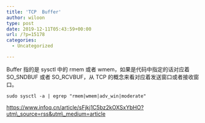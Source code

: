 ```yaml
---
title: 'TCP  Buffer'
author: wiloon
type: post
date: 2019-12-11T05:43:59+00:00
url: /?p=15178
categories:
  - Uncategorized

---
```

Buffer 指的是 sysctl 中的 rmem 或者 wmem，如果是代码中指定的话对应着 SO\_SNDBUF 或者 SO\_RCVBUF，从 TCP 的概念来看对应着发送窗口或者接收窗口。

<pre><code class="language-bash line-numbers">sudo sysctl -a | egrep "rmem|wmem|adv_win|moderate"
</code></pre>

https://www.infoq.cn/article/sFjkj1C5bz2kOXSxYbHO?utm\_source=rss&utm\_medium=article